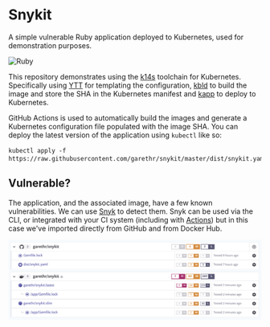 # Snykit

A simple vulnerable Ruby application deployed to Kubernetes, used for demonstration purposes.

![Ruby](https://github.com/garethr/snykit/workflows/Ruby/badge.svg)

This repository demonstrates using the [k14s](https://k14s.io/) toolchain for Kubernetes. Specifically using [YTT](https://get-ytt.io/) for templating the configuration, [kbld](https://get-kbld.io/) to build the image and store the SHA in the Kubernetes manifest and [kapp](https://get-kapp.io/) to deploy to Kubernetes.

GitHub Actions is used to automatically build the images and generate a Kubernetes configuration file populated with the image SHA. You can deploy the latest version of the application using `kubectl` like so:

```console
kubectl apply -f https://raw.githubusercontent.com/garethr/snykit/master/dist/snykit.yaml
```

## Vulnerable?

The application, and the associated image, have a few known vulnerabilities. We can use [Snyk](https://snyk.io/) to detect them. Snyk can be used via the CLI, or integrated with your CI system (including with [Actions](https://github.com/garethr/snykit/actions)) but in this case we've imported directly from GitHub and from Docker Hub.

![Showing vulnerabilities in Snyk](assets/snyk.png)
